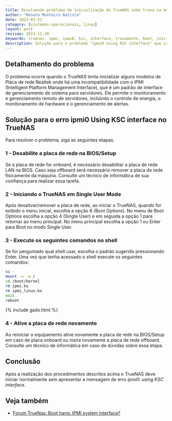 ```yaml
---
title: Resolvendo problema de inicialização do TrueNAS onde trava na mensagem ipmi0 using KSC interface
author: "Renato Monteiro Batista"
date: 2023-03-23
category: [sistemas-operacionais, linux]
layout: post
revisao: 2023-11-20
keywords: truenas, ipmi, ipmi0, ksc, interface, travamento, boot, inicialização, mensagem, erro, problema, solução, fix, howto, tutorial, dica, guia, passo a passo, tutorial, howto, tutorial, dica, guia, passo a passo
description: Solução para o problema "ipmi0 using KSC interface" que causa travamento no TrueNAS durante o boot do sistema.
---
```


## Detalhamento do problema

O problema ocorre quando o TrueNAS tenta inicializar alguns modelos de Placa de rede Realtek onde há uma incompatibilidade com o IPMI  (Intelligent Platform Management Interface), que é um padrão de interface de gerenciamento de sistema para servidores. Ele permite o monitoramento e gerenciamento remoto de servidores, incluindo o controle de energia, o monitoramento de hardware e o gerenciamento de alertas.

## Solução para o erro ipmi0 Using KSC interface no TrueNAS

Para resolver o problema, siga as seguintes etapas.

### 1 - Desabilite a placa de rede na BIOS/Setup

Se a placa de rede for onboard, é necessário desabilitar a placa de rede LAN na BIOS. Caso seja offboard será necessário remover a placa de rede fisicamente da máquina. Consulte um técnico de informática de sua confiança para realizar essa tarefa.

### 2 - Iniciando o TrueNAS em Single User Mode

Após desativar/remover a placa de rede, ao iniciar o TrueNAS, quando for exibido o menu inicial, escolha a opção 6 (Boot Options). No menu de Boot Options escolha a opção 4 (Single User) e em seguida a opção 1 para retornar ao menu principal. No menu principal escolha a opção 1 ou Enter para Boot no modo Single User.

### 3 - Execute os seguintes comandos no shell

Se for perguntado qual shell usar, escolha o padrão sugerido pressionando Enter. Uma vez que tenha acessado o shell execute os seguintes comandos:

```bash
su -
mount -u -w /
cd /boot/kernel
rm ipmi.ko
rm ipmi_linux.ko
exit
reboot
```

{% include gads.html %}

### 4 - Ative a placa de rede novamente

Ao reiniciar o equipamento ative novamente a placa de rede na BIOS/Setup em caso de placa onboard ou insira novamente a placa de rede offboard. Consulte um técnico de informática em caso de dúvidas sobre essa etapa.

## Conclusão

Após a realização dos procedimentos descritos acima o TrueNAS deve iniciar normalmente sem apresentar a mensagem de erro *ipmi0: using KSC interface*.

## Veja também

* [Forum TrueNas: Boot hang: IPMI system interface?](https://www.truenas.com/community/threads/boot-hang-ipmi-system-interface.69103/)